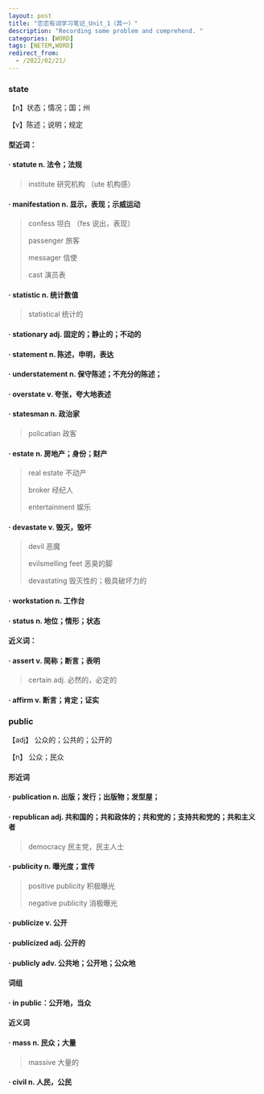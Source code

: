 ```yaml
---
layout: post
title: "恋恋有词学习笔记_Unit_1（其一）"
description: "Recording some problem and comprehend. "
categories: [WORD]
tags: [NETEM,WORD]
redirect_from:
  - /2022/02/21/
---
```


### state

【n】状态；情况；国；州

【v】陈述；说明；规定

#### 型近词：

#### · statute n. 法令；法规

> institute  研究机构  （ute 机构感） 

#### · manifestation  n. 显示，表现；示威运动 

> confess  坦白  （fes 说出，表现）
>
> passenger 旅客
>
> messager  信使
>
> cast  演员表

#### · statistic n. 统计数值

> statistical  统计的

#### · stationary adj. 固定的；静止的；不动的 

#### · statement n. 陈述，申明，表达

#### · understatement n. 保守陈述；不充分的陈述；

#### · overstate v. 夸张，夸大地表述

#### · statesman n. 政治家

> policatian  政客

#### · estate n. 房地产；身份；财产

> real estate 不动产
>
> broker 经纪人
>
> entertainment 娱乐

#### · devastate v. 毁灭，毁坏

> devil 恶魔
>
> evilsmelling feet 恶臭的脚
>
> devastating 毁灭性的；极具破坏力的

#### · workstation n. 工作台

#### · status n. 地位；情形；状态

#### 近义词：

#### · assert v. 简称；断言；表明

> certain adj. 必然的，必定的

#### · affirm v. 断言；肯定；证实



### public

【adj】 公众的；公共的；公开的

【n】 公众；民众

#### 形近词

#### · publication n. 出版；发行；出版物；发型屋；

#### · republican adj. 共和国的；共和政体的；共和党的；支持共和党的；共和主义者

> democracy  民主党，民主人士

#### · publicity n. 曝光度；宣传

> positive publicity  积极曝光
>
> negative publicity  消极曝光

#### · publicize v. 公开

#### · publicized adj. 公开的

#### · publicly adv. 公共地；公开地；公众地

#### 词组

#### · in public：公开地，当众

#### 近义词

#### · mass n. 民众；大量

> massive  大量的

#### · civil  n. 人民，公民

